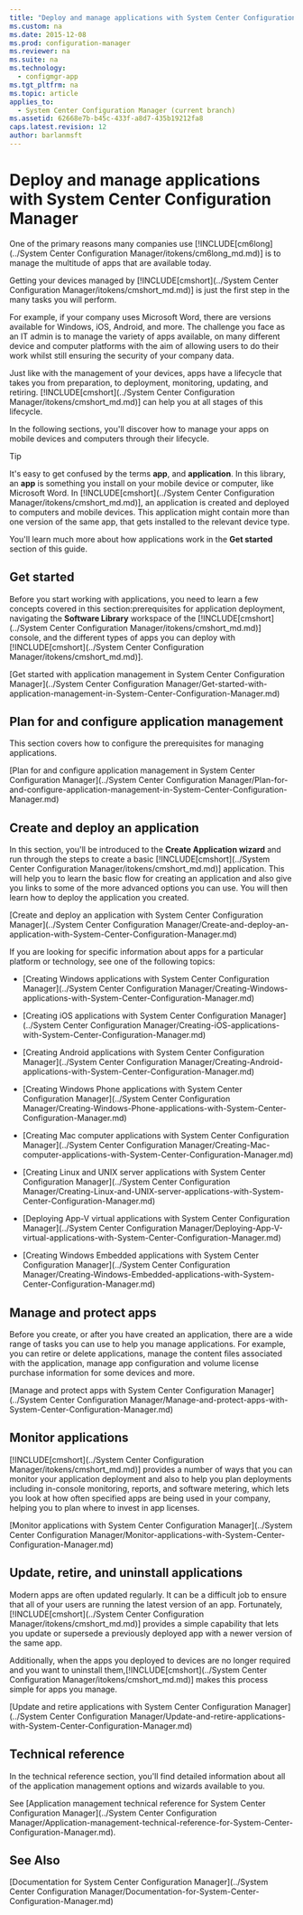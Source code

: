 ```yaml
---
title: "Deploy and manage applications with System Center Configuration Manager"
ms.custom: na
ms.date: 2015-12-08
ms.prod: configuration-manager
ms.reviewer: na
ms.suite: na
ms.technology: 
  - configmgr-app
ms.tgt_pltfrm: na
ms.topic: article
applies_to: 
  - System Center Configuration Manager (current branch)
ms.assetid: 62668e7b-b45c-433f-a8d7-435b19212fa8
caps.latest.revision: 12
author: barlanmsft
---
```

# Deploy and manage applications with System Center Configuration Manager
One of the primary reasons many companies use [!INCLUDE[cm6long](../System Center Configuration Manager/itokens/cm6long_md.md)] is to manage the multitude of apps that are available today.  
  
 Getting your devices managed by [!INCLUDE[cmshort](../System Center Configuration Manager/itokens/cmshort_md.md)] is just the first step in the many tasks you will perform.  
  
 For example, if your company uses Microsoft Word, there are versions available for Windows, iOS, Android, and more. The challenge you face as an IT admin  is to manage the variety of apps available, on many different device and computer platforms with the aim of allowing users to do their work whilst still ensuring the security of your company data.  
  
 Just like with the management of your devices, apps have a lifecycle that takes you from preparation, to deployment, monitoring, updating, and retiring. [!INCLUDE[cmshort](../System Center Configuration Manager/itokens/cmshort_md.md)] can help you at all stages of this lifecycle.  
  
 In the following sections, you'll discover how to manage your apps on mobile devices and computers through their lifecycle.  
  
> [!TIP]  
>  It's easy to get confused by the terms **app**, and **application**. In this library, an **app** is something you install on your mobile device or computer, like Microsoft Word. In [!INCLUDE[cmshort](../System Center Configuration Manager/itokens/cmshort_md.md)], an application is created and deployed to computers and mobile devices. This application might contain more than one version of the same app, that gets installed to the relevant device type.  
>   
>  You'll learn much more about how applications work in the **Get started** section of this guide.  
  
## Get started  
 Before you start working with applications, you need to learn a few concepts covered in this section:prerequisites for application deployment, navigating the **Software Library** workspace of the [!INCLUDE[cmshort](../System Center Configuration Manager/itokens/cmshort_md.md)] console, and the different types of apps you can deploy with [!INCLUDE[cmshort](../System Center Configuration Manager/itokens/cmshort_md.md)].  
  
 [Get started with application management in System Center Configuration Manager](../System Center Configuration Manager/Get-started-with-application-management-in-System-Center-Configuration-Manager.md)  
  
## Plan for and configure application management  
 This section covers how to configure the prerequisites for managing applications.  
  
 [Plan for and configure application management in System Center Configuration Manager](../System Center Configuration Manager/Plan-for-and-configure-application-management-in-System-Center-Configuration-Manager.md)  
  
## Create and deploy an application  
 In this section, you'll be introduced to the **Create Application wizard** and run through the steps to create a basic [!INCLUDE[cmshort](../System Center Configuration Manager/itokens/cmshort_md.md)] application. This will help you to learn the basic flow for creating an application and also give you links to some of the more advanced options you can use. You will then learn how to deploy the application you created.  
  
 [Create and deploy an application with System Center Configuration Manager](../System Center Configuration Manager/Create-and-deploy-an-application-with-System-Center-Configuration-Manager.md)  
  
 If you are looking for specific information about apps for a particular platform or technology, see one of the following topics:  
  
-   [Creating Windows applications with System Center Configuration Manager](../System Center Configuration Manager/Creating-Windows-applications-with-System-Center-Configuration-Manager.md)  
  
-   [Creating iOS applications with System Center Configuration Manager](../System Center Configuration Manager/Creating-iOS-applications-with-System-Center-Configuration-Manager.md)  
  
-   [Creating Android applications with System Center Configuration Manager](../System Center Configuration Manager/Creating-Android-applications-with-System-Center-Configuration-Manager.md)  
  
-   [Creating Windows Phone applications with System Center Configuration Manager](../System Center Configuration Manager/Creating-Windows-Phone-applications-with-System-Center-Configuration-Manager.md)  
  
-   [Creating Mac computer applications with System Center Configuration Manager](../System Center Configuration Manager/Creating-Mac-computer-applications-with-System-Center-Configuration-Manager.md)  
  
-   [Creating Linux and UNIX server applications with System Center Configuration Manager](../System Center Configuration Manager/Creating-Linux-and-UNIX-server-applications-with-System-Center-Configuration-Manager.md)  
  
-   [Deploying App-V virtual applications with System Center Configuration Manager](../System Center Configuration Manager/Deploying-App-V-virtual-applications-with-System-Center-Configuration-Manager.md)  
  
-   [Creating Windows Embedded applications with System Center Configuration Manager](../System Center Configuration Manager/Creating-Windows-Embedded-applications-with-System-Center-Configuration-Manager.md)  
  
## Manage and protect apps  
 Before you create, or after you have created an application, there are a wide range of tasks you can use to help you manage applications. For example, you can retire or delete applications, manage the content files associated with the application, manage app configuration and volume license purchase information for some devices and more.  
  
 [Manage and protect apps with System Center Configuration Manager](../System Center Configuration Manager/Manage-and-protect-apps-with-System-Center-Configuration-Manager.md)  
  
## Monitor applications  
 [!INCLUDE[cmshort](../System Center Configuration Manager/itokens/cmshort_md.md)] provides a number of ways that you can monitor your application deployment and also to help you plan deployments including in-console monitoring, reports, and software metering, which lets you look at how often specified apps are being used in your company, helping you to plan where to invest in app licenses.  
  
 [Monitor applications with System Center Configuration Manager](../System Center Configuration Manager/Monitor-applications-with-System-Center-Configuration-Manager.md)  
  
## Update, retire, and uninstall applications  
 Modern apps are often updated regularly. It can be a difficult job to ensure that all of your users are running the latest version of an app. Fortunately, [!INCLUDE[cmshort](../System Center Configuration Manager/itokens/cmshort_md.md)] provides a simple capability that lets you update or supersede a previously deployed app with a newer version of the same app.  
  
 Additionally, when the apps you deployed to devices are no longer required and you want to uninstall them,[!INCLUDE[cmshort](../System Center Configuration Manager/itokens/cmshort_md.md)] makes this process simple for apps  you manage.  
  
 [Update and retire applications with System Center Configuration Manager](../System Center Configuration Manager/Update-and-retire-applications-with-System-Center-Configuration-Manager.md)  
  
## Technical reference  
 In the technical reference section, you'll find detailed information about all of the application management options and wizards available to you.  
  
 See [Application management technical reference for System Center Configuration Manager](../System Center Configuration Manager/Application-management-technical-reference-for-System-Center-Configuration-Manager.md).  
  
## See Also  
 [Documentation for System Center Configuration Manager](../System Center Configuration Manager/Documentation-for-System-Center-Configuration-Manager.md)